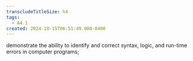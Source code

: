 ```yaml
---
transcludeTitleSize: h4
tags:
  - A4.1
created: 2024-10-15T06:51:49.000-0400
---
```

demonstrate the ability to identify and correct syntax, logic, and run-time errors in computer programs;